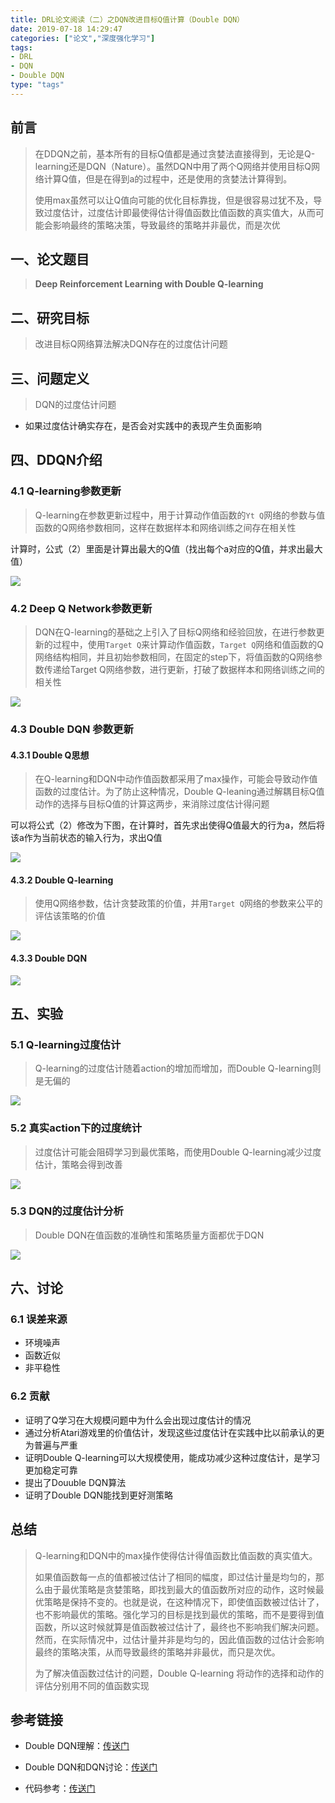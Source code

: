 ```yaml
---
title: DRL论文阅读（二）之DQN改进目标Q值计算（Double DQN）
date: 2019-07-18 14:29:47
categories: ["论文","深度强化学习"]
tags: 
- DRL
- DQN
- Double DQN
type: "tags"
---
```


## 前言

> 在DDQN之前，基本所有的目标Q值都是通过贪婪法直接得到，无论是Q-learning还是DQN（Nature）。虽然DQN中用了两个Q网络并使用目标Q网络计算Q值，但是在得到a的过程中，还是使用的贪婪法计算得到。
>
> 使用max虽然可以让Q值向可能的优化目标靠拢，但是很容易过犹不及，导致过度估计，过度估计即最使得估计得值函数比值函数的真实值大，从而可能会影响最终的策略决策，导致最终的策略并非最优，而是次优

## 一、论文题目

> **Deep Reinforcement Learning with Double Q-learning** 

## 二、研究目标

> 改进目标Q网络算法解决DQN存在的过度估计问题

## 三、问题定义

> DQN的过度估计问题

- 如果过度估计确实存在，是否会对实践中的表现产生负面影响

## 四、DDQN介绍

### 4.1 Q-learning参数更新

> Q-learning在参数更新过程中，用于计算动作值函数的`Yt Q`网络的参数与值函数的Q网络参数相同，这样在数据样本和网络训练之间存在相关性

计算时，公式（2）里面是计算出最大的Q值（找出每个a对应的Q值，并求出最大值）

![](DRL论文阅读（二）之DQN改进目标Q值计算（Double-DQN）/1.png)

### 4.2 Deep Q Network参数更新

> DQN在Q-learning的基础之上引入了目标Q网络和经验回放，在进行参数更新的过程中，使用`Target Q`来计算动作值函数，`Target Q`网络和值函数的Q网络结构相同，并且初始参数相同，在固定的step下，将值函数的Q网络参数传递给Target Q网络参数，进行更新，打破了数据样本和网络训练之间的相关性

![](DRL论文阅读（二）之DQN改进目标Q值计算（Double-DQN）/2.png)

### 4.3 Double DQN 参数更新

#### 4.3.1 Double Q思想

> 在Q-learning和DQN中动作值函数都采用了max操作，可能会导致动作值函数的过度估计。为了防止这种情况，Double Q-leaning通过解耦目标Q值动作的选择与目标Q值的计算这两步，来消除过度估计得问题

可以将公式（2）修改为下图，在计算时，首先求出使得Q值最大的行为a，然后将该a作为当前状态的输入行为，求出Q值

![](DRL论文阅读（二）之DQN改进目标Q值计算（Double-DQN）/3.png)

#### 4.3.2 Double Q-learning

> 使用Q网络参数，估计贪婪政策的价值，并用`Target Q`网络的参数来公平的评估该策略的价值

![](DRL论文阅读（二）之DQN改进目标Q值计算（Double-DQN）/4.png)

#### 4.3.3 Double DQN

![](DRL论文阅读（二）之DQN改进目标Q值计算（Double-DQN）/5.png)

## 五、实验

### 5.1 Q-learning过度估计

> Q-learning的过度估计随着action的增加而增加，而Double Q-learning则是无偏的

![](DRL论文阅读（二）之DQN改进目标Q值计算（Double-DQN）/6.png)

### 5.2 真实action下的过度统计

> 过度估计可能会阻碍学习到最优策略，而使用Double Q-learning减少过度估计，策略会得到改善

![](DRL论文阅读（二）之DQN改进目标Q值计算（Double-DQN）/7.png)

### 5.3 DQN的过度估计分析

> Double DQN在值函数的准确性和策略质量方面都优于DQN

![](DRL论文阅读（二）之DQN改进目标Q值计算（Double-DQN）/8.png)

## 六、讨论

### 6.1 误差来源

- 环境噪声
- 函数近似
- 非平稳性

### 6.2 贡献

- 证明了Q学习在大规模问题中为什么会出现过度估计的情况
- 通过分析Atari游戏里的价值估计，发现这些过度估计在实践中比以前承认的更为普遍与严重
- 证明Double Q-learning可以大规模使用，能成功减少这种过度估计，是学习更加稳定可靠
- 提出了Douuble DQN算法
- 证明了Double DQN能找到更好测策略

## 总结

> Q-learning和DQN中的max操作使得估计得值函数比值函数的真实值大。
>
> 如果值函数每一点的值都被过估计了相同的幅度，即过估计量是均匀的，那么由于最优策略是贪婪策略，即找到最大的值函数所对应的动作，这时候最优策略是保持不变的。也就是说，在这种情况下，即使值函数被过估计了，也不影响最优的策略。强化学习的目标是找到最优的策略，而不是要得到值函数，所以这时候就算是值函数被过估计了，最终也不影响我们解决问题。然而，在实际情况中，过估计量并非是均匀的，因此值函数的过估计会影响最终的策略决策，从而导致最终的策略并非最优，而只是次优。
>
> 为了解决值函数过估计的问题，Double Q-learning 将动作的选择和动作的评估分别用不同的值函数实现

## 参考链接

- Double DQN理解：[传送门](https://www.cnblogs.com/pinard/p/9778063.html)

- Double DQN和DQN讨论：[传送门](http://www.broadview.com.cn/article/419382)

- 代码参考：[传送门](http://www.imooc.com/article/262461)